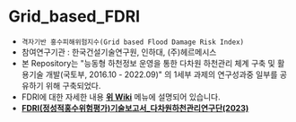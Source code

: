 # Grid_based_FDRI

* `격자기반 홍수피해위험지수(Grid based Flood Damage Risk Index)`
* 참여연구기관 : 한국건설기술연구원, 인하대, (주)헤르메시스 
* 본 Repository는 "능동형 하천정보 운영을 통한 다차원 하천관리 체계 구축 및 활용기술 개발(국토부, 2016.10 - 2022.09)" 의 1세부 과제의 연구성과중 일부를 공유하기 위해 구축되었다.
* FDRI에 대한 자세한 내용 [**위 Wiki**](https://github.com/floodmodel/Grid_based_FDRI/wiki) 메뉴에 설명되어 있습니다.
* [**FDRI(정성적홍수위험평가)기술보고서_다차원하천관리연구단(2023)**](https://github.com/floodmodel/Grid_based_FDRI/blob/main/Reference/%5B%EA%B8%B0%EC%88%A0%EB%B3%B4%EA%B3%A0%EC%84%9C%5D%EC%A0%95%EC%84%B1%EC%A0%81%ED%99%8D%EC%88%98%EC%9C%84%ED%97%98%ED%8F%89%EA%B0%80_FDRI(2023).pdf)


